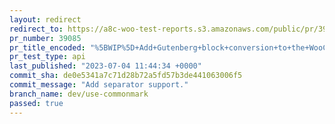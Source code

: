 ```yaml
---
layout: redirect
redirect_to: https://a8c-woo-test-reports.s3.amazonaws.com/public/pr/39085/api/index.html
pr_number: 39085
pr_title_encoded: "%5BWIP%5D+Add+Gutenberg+block+conversion+to+the+WooCommerce+Docs+plugin"
pr_test_type: api
last_published: "2023-07-04 11:44:34 +0000"
commit_sha: de0e5341a7c71d28b72a5fd57b3de441063006f5
commit_message: "Add separator support."
branch_name: dev/use-commonmark
passed: true
---
```

